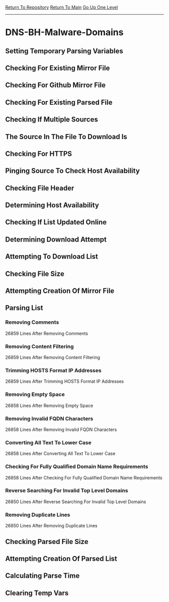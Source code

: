 [Return To Repository](https://github.com/deathbybandaid/piholeparser/)
[Return To Main](https://github.com/deathbybandaid/piholeparser/blob/master/RecentRunLogs/Mainlog.md)
[Go Up One Level](https://github.com/deathbybandaid/piholeparser/blob/master/RecentRunLogs/TopLevelScripts/30-Processing-External-Blacklists.md)
____________________________________
# DNS-BH-Malware-Domains
## Setting Temporary Parsing Variables
## Checking For Existing Mirror File
## Checking For Github Mirror File
## Checking For Existing Parsed File
## Checking If Multiple Sources
## The Source In The File To Download Is
## Checking For HTTPS
## Pinging Source To Check Host Availability
## Checking File Header
## Determining Host Availability
## Checking If List Updated Online
## Determining Download Attempt
## Attempting To Download List
## Checking File Size
## Attempting Creation Of Mirror File
## Parsing List
### Removing Comments
26859 Lines After Removing Comments
### Removing Content Filtering
26859 Lines After Removing Content Filtering
### Trimming HOSTS Format IP Addresses
26859 Lines After Trimming HOSTS Format IP Addresses
### Removing Empty Space
26858 Lines After Removing Empty Space
### Removing Invalid FQDN Characters
26858 Lines After Removing Invalid FQDN Characters
### Converting All Text To Lower Case
26858 Lines After Converting All Text To Lower Case
### Checking For Fully Qualified Domain Name Requirements
26858 Lines After Checking For Fully Qualified Domain Name Requirements
### Reverse Searching For Invalid Top Level Domains
26850 Lines After Reverse Searching For Invalid Top Level Domains
### Removing Duplicate Lines
26850 Lines After Removing Duplicate Lines
## Checking Parsed File Size
## Attempting Creation Of Parsed List
## Calculating Parse Time
## Clearing Temp Vars
